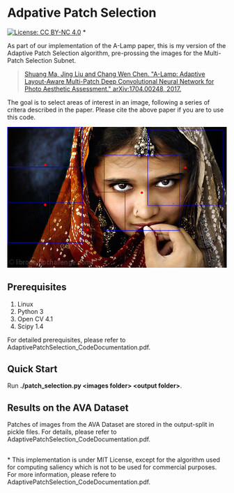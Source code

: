 # Adpative Patch Selection

[![License: CC BY-NC 4.0](https://img.shields.io/badge/License-CC%20BY--NC%204.0-lightgrey.svg)](https://creativecommons.org/licenses/by-nc/4.0/) *

As part of our implementation of the A-Lamp paper, this is my version of the Adaptive Patch Selection algorithm, pre-prossing the images for the Multi-Patch Selection Subnet.

> [Shuang Ma, Jing Liu and Chang Wen Chen. "A-Lamp: Adaptive Layout-Aware Multi-Patch Deep Convolutional Neural Network for Photo Aesthetic Assessment." 	arXiv:1704.00248, 2017.](https://arxiv.org/abs/1704.00248)

The goal is to select areas of interest in an image, following a series of critera described in the paper. Please cite the above paper if you are to use this code.

![Alt text](girl_patches.png?raw=true "Example of patches, to be compared with results from the paper.")

## Prerequisites
1. Linux
2. Python 3 
3. Open CV 4.1
4. Scipy 1.4

For detailed prerequisites, please refer to AdaptivePatchSelection_CodeDocumentation.pdf.

## Quick Start

Run **./patch_selection.py \<images folder\> \<output folder\>**.

## Results on the AVA Dataset

Patches of images from the AVA Dataset are stored in the output-split in pickle files. For details, please refer to AdaptivePatchSelection_CodeDocumentation.pdf.

## 

\* This implementation is under MIT License, except for the algorithm used for computing saliency which is not to be used for commercial purposes. For more information, please refere to AdaptivePatchSelection_CodeDocumentation.pdf.
